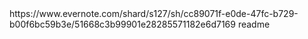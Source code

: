 <snippet>
  <content>
https://www.evernote.com/shard/s127/sh/cc89071f-e0de-47fc-b729-b00f6bc59b3e/51668c3b99901e28285571182e6d7169
</content>
  <tabTrigger>readme</tabTrigger>
</snippet>
